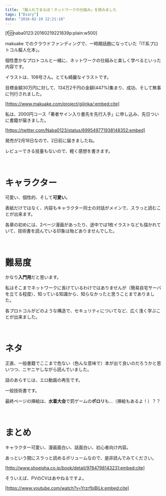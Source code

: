 ```yaml
---
title: 「擬人化でまなぼ！ネットワークの仕組み」を読みました
tags: ["Diary"]
date: "2016-02-19 22:21:10"
---
```


[f:id:naba0123:20160219221839p:plain:w500]

makuake でのクラウドファンディングで、一時期話題になっていた「IT系プロトコル擬人化本」。

個性豊かなプロトコルと一緒に、ネットワークの仕組みと楽しく学べるといった内容です。

イラストは、108号さん。とても綺麗なイラストです。

目標金額30万円に対して、134万2千円の金額(447%)集まり、成功、そして無事に刊行されました。

[https://www.makuake.com/project/gijinka/:embed:cite]

私は、2000円コース「著者サイン入り書先を先行入手」に申し込み、先日ついに書籍が届きました。

[https://twitter.com/Naba0123/status/699549771938148352:embed]

発売が2月18日なので、2日前に届きましたね。

レビューできる技量もないので、軽く感想を書きます。

<br>

<!-- more -->

# キャラクター

可愛い、個性的、そして**可愛い**。

表紙だけではなく、内容もキャラクター同士の対話がメインで、スラっと読むことが出来ます。

各章の初めには、2ページ漫画があったり、途中では1枚イラストなども描かれていて、技術書を読んでいる印象は殆どありませんでした。

<br>

# 難易度

かなり**入門用**だと思います。

私はそこまでネットワークに長けているわけではありませんが（簡易自宅サーバを立てる程度）、知っている知識から、知らなかったと思うことまでありました。

各プロトコルがどのような構造で、セキュリティについてなど、広く浅く学ぶことが出来ました。

<br>

# ネタ

正直、一般書籍でここまで危ない（色んな意味で）本が出て良いのだろうかと思いつつ、ニヤニヤしながら読んでいました。

話のあらすじは、エロ動画の再生です。

一般技術書です。

最終ページの挿絵は、**水着大会**で罰ゲームの**ポロリ**も…（挿絵もあるよ！）？？

<br>

# まとめ

キャラクター可愛い、漫画面白い、話面白い、初心者向け内容。

あっという間にスラっと読めるボリュームなので、是非読んでみてください。

[http://www.shoeisha.co.jp/book/detail/9784798143231:embed:cite]

そういえば、PVのCVはあやねるですよ。

[https://www.youtube.com/watch?v=YrzrfbjBiLk:embed:cite]

<br>

